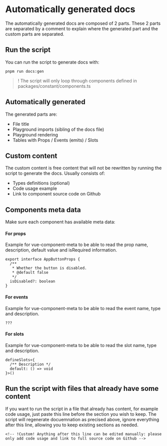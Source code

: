 # Automatically generated docs

The automatically generated docs are composed of 2 parts.
These 2 parts are separated by a comment to explain where the generated part and the custom parts are separated.

## Run the script

You can run the script to generate docs with:
```
pnpm run docs:gen
```
> ! The script will only loop through components defined in packages/constant/components.ts


## Automatically generated

The generated parts are:
- File title
- Playground imports (sibling of the docs file)
- Playground rendering
- Tables with Props / Events (emits) / Slots

## Custom content

The custom content is free content that will not be rewritten by running the script to generate the docs.
Usually consists of:
- Types definitions (optional)
- Code usage example
- Link to component source code on Github

## Components meta data

Make sure each component has available meta data:

#### For props
Example for vue-component-meta to be able to read the prop name, description, default value and isRequired information.
```
export interface AppButtonProps {
  /**
   * Whether the button is disabled.
   * @default false
   */
  isDisabled?: boolean
}
```

#### For events
Example for vue-component-meta to be able to read the event name, type and description.
```
???
```

#### For slots
Example for vue-component-meta to be able to read the slot name, type and description.
```
defineSlots<{
  /** Description */
  default: () => void
}>()
```

## Run the script with files that already have some content
If you want to run the script in a file that already has content, for example code usage, just paste this line before the section you wish to keep. The script will regenerate docuemnation as precised above, ignore everything after this line, allowing you to keep existing sections as needed.
```
<!-- !Custom! Anything after this line can be edited manually: please only add code usage and link to full source code on Github -->
```